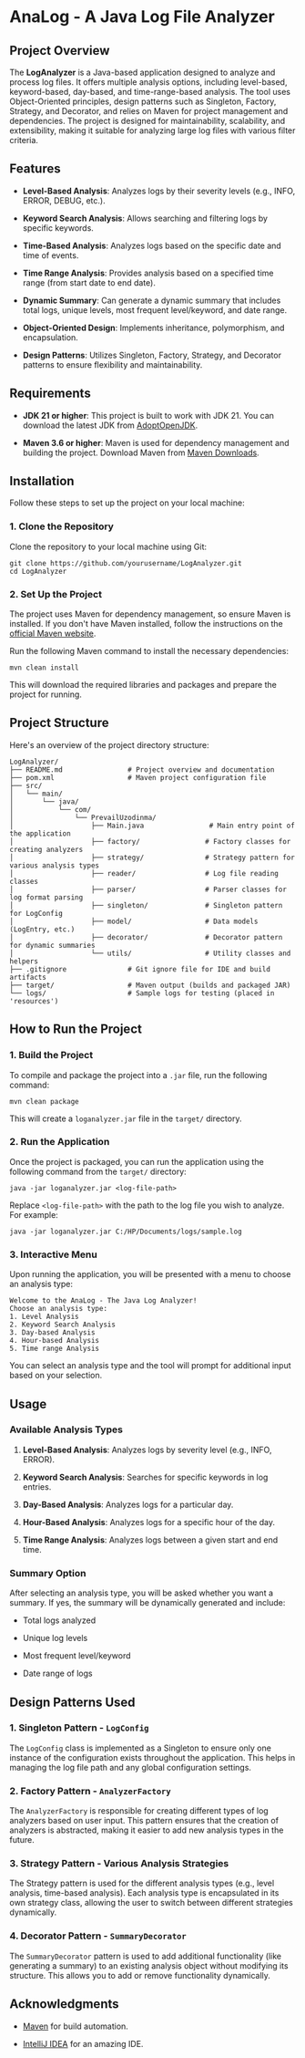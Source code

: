 AnaLog - A Java Log File Analyzer
======================================

Project Overview
----------------

The **LogAnalyzer** is a Java-based application designed to analyze and process log files. It offers multiple analysis options, including level-based, keyword-based, day-based, and time-range-based analysis. The tool uses Object-Oriented principles, design patterns such as Singleton, Factory, Strategy, and Decorator, and relies on Maven for project management and dependencies. The project is designed for maintainability, scalability, and extensibility, making it suitable for analyzing large log files with various filter criteria.


Features
--------

-   **Level-Based Analysis**: Analyzes logs by their severity levels (e.g., INFO, ERROR, DEBUG, etc.).

-   **Keyword Search Analysis**: Allows searching and filtering logs by specific keywords.

-   **Time-Based Analysis**: Analyzes logs based on the specific date and time of events.

-   **Time Range Analysis**: Provides analysis based on a specified time range (from start date to end date).

-   **Dynamic Summary**: Can generate a dynamic summary that includes total logs, unique levels, most frequent level/keyword, and date range.

-   **Object-Oriented Design**: Implements inheritance, polymorphism, and encapsulation.

-   **Design Patterns**: Utilizes Singleton, Factory, Strategy, and Decorator patterns to ensure flexibility and maintainability.


Requirements
------------

-   **JDK 21 or higher**: This project is built to work with JDK 21. You can download the latest JDK from [AdoptOpenJDK](https://adoptopenjdk.net/).

-   **Maven 3.6 or higher**: Maven is used for dependency management and building the project. Download Maven from [Maven Downloads](https://maven.apache.org/download.cgi).


Installation
------------

Follow these steps to set up the project on your local machine:

### 1\. Clone the Repository

Clone the repository to your local machine using Git:

```
git clone https://github.com/yourusername/LogAnalyzer.git
cd LogAnalyzer

```

### 2\. Set Up the Project

The project uses Maven for dependency management, so ensure Maven is installed. If you don't have Maven installed, follow the instructions on the [official Maven website](https://maven.apache.org/install.html).

Run the following Maven command to install the necessary dependencies:

```
mvn clean install

```

This will download the required libraries and packages and prepare the project for running.


Project Structure
-----------------

Here's an overview of the project directory structure:

```
LogAnalyzer/
├── README.md                # Project overview and documentation
├── pom.xml                  # Maven project configuration file
├── src/
│   └── main/
│       └── java/
│           └── com/
│               └── PrevailUzodinma/
│                   ├── Main.java                # Main entry point of the application
│                   ├── factory/                # Factory classes for creating analyzers
│                   ├── strategy/               # Strategy pattern for various analysis types
│                   ├── reader/                 # Log file reading classes
│                   ├── parser/                 # Parser classes for log format parsing
│                   ├── singleton/              # Singleton pattern for LogConfig
│                   ├── model/                  # Data models (LogEntry, etc.)
│                   ├── decorator/              # Decorator pattern for dynamic summaries
│                   └── utils/                  # Utility classes and helpers
├── .gitignore               # Git ignore file for IDE and build artifacts
├── target/                  # Maven output (builds and packaged JAR)
└── logs/                    # Sample logs for testing (placed in 'resources')

```


How to Run the Project
----------------------

### 1\. Build the Project

To compile and package the project into a `.jar` file, run the following command:

```
mvn clean package

```

This will create a `loganalyzer.jar` file in the `target/` directory.

### 2\. Run the Application

Once the project is packaged, you can run the application using the following command from the `target/` directory:

```
java -jar loganalyzer.jar <log-file-path>

```

Replace `<log-file-path>` with the path to the log file you wish to analyze. For example:

```
java -jar loganalyzer.jar C:/HP/Documents/logs/sample.log

```

### 3\. Interactive Menu

Upon running the application, you will be presented with a menu to choose an analysis type:

```
Welcome to the AnaLog - The Java Log Analyzer!
Choose an analysis type:
1. Level Analysis
2. Keyword Search Analysis
3. Day-based Analysis
4. Hour-based Analysis
5. Time range Analysis

```

You can select an analysis type and the tool will prompt for additional input based on your selection.


Usage
-----

### Available Analysis Types

1.  **Level-Based Analysis**: Analyzes logs by severity level (e.g., INFO, ERROR).

2.  **Keyword Search Analysis**: Searches for specific keywords in log entries.

3.  **Day-Based Analysis**: Analyzes logs for a particular day.

4.  **Hour-Based Analysis**: Analyzes logs for a specific hour of the day.

5.  **Time Range Analysis**: Analyzes logs between a given start and end time.

### Summary Option

After selecting an analysis type, you will be asked whether you want a summary. If yes, the summary will be dynamically generated and include:

-   Total logs analyzed

-   Unique log levels

-   Most frequent level/keyword

-   Date range of logs


Design Patterns Used
--------------------

### 1\. **Singleton Pattern** - `LogConfig`

The `LogConfig` class is implemented as a Singleton to ensure only one instance of the configuration exists throughout the application. This helps in managing the log file path and any global configuration settings.

### 2\. **Factory Pattern** - `AnalyzerFactory`

The `AnalyzerFactory` is responsible for creating different types of log analyzers based on user input. This pattern ensures that the creation of analyzers is abstracted, making it easier to add new analysis types in the future.

### 3\. **Strategy Pattern** - Various Analysis Strategies

The Strategy pattern is used for the different analysis types (e.g., level analysis, time-based analysis). Each analysis type is encapsulated in its own strategy class, allowing the user to switch between different strategies dynamically.

### 4\. **Decorator Pattern** - `SummaryDecorator`

The `SummaryDecorator` pattern is used to add additional functionality (like generating a summary) to an existing analysis object without modifying its structure. This allows you to add or remove functionality dynamically.


Acknowledgments
---------------

-   [Maven](https://maven.apache.org/) for build automation.

-   [IntelliJ IDEA](https://www.jetbrains.com/idea/) for an amazing IDE.